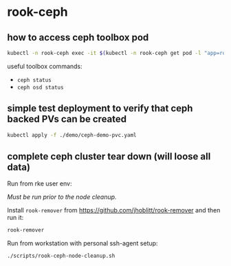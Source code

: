 rook-ceph
=========

how to access ceph toolbox pod
---

```bash
kubectl -n rook-ceph exec -it $(kubectl -n rook-ceph get pod -l "app=rook-ceph-tools" -o jsonpath='{.items[0].metadata.name}') -- bash
```

useful toolbox commands:

* `ceph status`
* `ceph osd status`

simple test deployment to verify that ceph backed PVs can be created
---

```bash
kubectl apply -f ./demo/ceph-demo-pvc.yaml
```

complete ceph cluster tear down (will loose all data)
---

Run from rke user env:

_Must be run prior to the node cleanup._

Install `rook-remover` from https://github.com/jhoblitt/rook-remover and then run it:

```bash
rook-remover
```

Run from workstation with personal ssh-agent setup:

```bash
./scripts/rook-ceph-node-cleanup.sh
```
